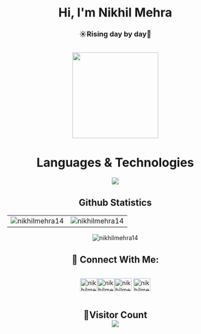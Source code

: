 <div align="center">
  <h1>Hi, I'm Nikhil Mehra</h1>
  <h3>☀️Rising day by day🚀</h3>
</div>

<div align="center">
  <br />
  <img src="https://img.freepik.com/free-vector/hacker-operating-laptop-cartoon-icon-illustration-technology-icon-concept-isolated-flat-cartoon-style_138676-2387.jpg?w=740&t=st=1703852193~exp=1703852793~hmac=77ea132648ba4972bcbe553709e390cd5699eb3b629d76100fdeb514188b172b"
  width="200" height="200" />
  <br />
</div>

<h1 align="center">Languages & Technologies</h1>
<div align="center">
  <img src="https://skillicons.dev/icons?i=c,cpp,java,python,javascript,typescript,html,css,react,tailwind,angular,nodejs,express,php,laravel,git,github,linux,mongo,mysql,docker,bootstrap" />
</div>

<h2 align="center">Github Statistics</h2>
<table align="center">
  <td>
      <img src="https://github-readme-stats.vercel.app/api?username=nikhilmehra14&show_icons=true&locale=en" alt="nikhilmehra14" />
  </td>
  <td>
      <img src="https://github-readme-stats.vercel.app/api/top-langs?username=nikhilmehra14&show_icons=true&locale=en&layout=compact" alt="nikhilmehra14" />
  </td>
</table>

<p align="center">
  <img align="center" src="https://github-readme-streak-stats.herokuapp.com/?user=nikhilmehra14&" alt="nikhilmehra14" />
</p>
<h2 align="center">🔗 Connect With Me:</h2>
<div style="display: flex;justify-content: center;align-items: center;">

  <a href="https://www.leetcode.com/nikhilmehra21" target="_blank"><img align="center" src="https://raw.githubusercontent.com/rahuldkjain/github-profile-readme-generator/master/src/images/icons/Social/leet-code.svg" alt="nikhilmehra" height="30" width="40" /></a>

  <a href="https://twitter.com/iamnikhilmehra" target="blank"><img align="center" src="https://raw.githubusercontent.com/rahuldkjain/github-profile-readme-generator/master/src/images/icons/Social/twitter.svg" alt="nikhilmehra" height="30" width="40" /></a>

  <a href="https://linkedin.com/in/nikhil-mehra14911" target="_blank"><img align="center" src="https://raw.githubusercontent.com/rahuldkjain/github-profile-readme-generator/master/src/images/icons/Social/linked-in-alt.svg" alt="nikhilmehra" height="30" width="40" /></a>
  <a href="mailto:nikhilmehra248@gmail.com" target="_blank">
      <img align="center" src="https://user-images.githubusercontent.com/91747922/145641534-6a83084f-2982-449d-9b06-64f8ec368f57.png" alt="nikhilmehra248@gmail.com" height="30" width="40" />
  </a>

</div>
<!-- Visitor Count -->
<h2 align="center">👀Visitor Count<br>
<img align = "center" src="https://profile-counter.glitch.me/nikhilmehra14/count.svg" />
</h2>
